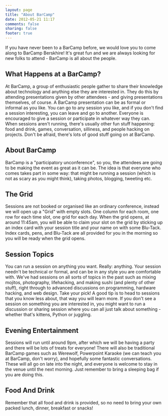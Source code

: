 ```yaml
---
layout: page
title: "About BarCamp"
date: 2012-05-21 11:17
comments: false
sharing: false
footer: true
---
```


If you have never been to a BarCamp before, we would love you to come along to BarCamp Berskhire! It's great fun and we are always looking for new folks to attend - BarCamp is all about the people.

## What Happens at a BarCamp?  

At BarCamp, a group of enthusiastic people gather to share their knowledge about technology and anything else they are interested in. They do this by attending presentations given by other attendees - and giving presentations themselves, of course. A BarCamp presentation can be as formal or informal as you like. You can go to any session you like, and if you don't find a session interesting, you can leave and go to another. Everyone is encouraged to give a session or participate in whatever way they can. When sessions aren't running, there's usually other fun stuff happening: food and drink, games, conversation, silliness, and people hacking on projects. Don't be afraid, there's lots of good stuff going on at BarCamp.

## About BarCamp

BarCamp is a "participatory unconference", so you, the attendees are going to be making the event as great as it can be. The idea is that everyone who comes takes part in some way: that might be running a session (which is not as scary as you might think), taking photos, blogging, tweeting etc.

## The Grid

Sessions are not booked or organised like an ordinary conference, instead we will open up a "Grid" with empty slots. One column for each room, one row for each time slot, one grid for each day. When the grid opens, at around 11:45am, you will be able to claim your slot on the grid by sticking up an index card with your session title and your name on with some Blu-Tack. Index cards, pens, and Blu-Tack are all provided for you in the morning so you will be ready when the grid opens.

## Session Topics

You can run a session on anything you want. Really: anything. Your session needn't be technical or formal, and can be in any style you are comfortable with. We've had sessions on all sorts of topics in the past such as mixing mojitos, photography, lifehacking, and making sushi (and plenty of other stuff), right through to advanced discussions on programming, hardware hacking, and web design. Take your pick!
A good tip is to head to sessions that you know less about, that way you will learn more. If you don't see a session on something you are interested in, you might want to run a discussion or sharing session where you can all just talk about something - whether that's kittens, Python or juggling.

## Evening Entertainment

Sessions will run until around 9pm, after which we will be having a party and there will be lots of treats for everyone! There will also be traditional BarCamp games such as Werewolf, Powerpoint Karaoke (we can teach you at BarCamp, don't worry), and hopefully some fantastic conversations.
These will all go on late into the night, and everyone is welcome to stay in the venue until the next morning. Just remember to bring a sleeping bag if you are doing this.

## Food And Drink  

Remember that all food and drink is provided, so no need to bring your own packed lunch, dinner, breakfast or snacks!